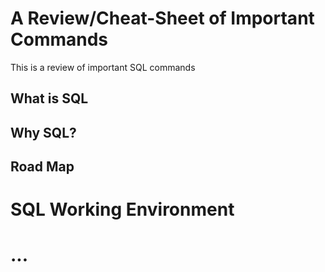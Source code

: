 # A Review/Cheat-Sheet of Important Commands
This is a review of important SQL commands

##  What is SQL 


## Why SQL?


## Road Map


# SQL Working Environment

# ... 
